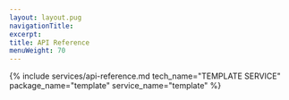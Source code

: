 ```yaml
---
layout: layout.pug
navigationTitle:
excerpt:
title: API Reference
menuWeight: 70
---
```


{% include services/api-reference.md
    tech_name="TEMPLATE SERVICE"
    package_name="template"
    service_name="template" %}
